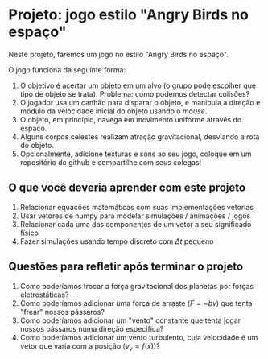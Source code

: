 # Projeto: jogo estilo "Angry Birds no espaço"

Neste projeto, faremos um jogo no estilo "Angry Birds no espaço".

O jogo funciona da seguinte forma:

1. O objetivo é acertar um objeto em um alvo (o grupo pode escolher que tipo de objeto se trata). Problema: como podemos detectar colisões?
2. O jogador usa um canhão para disparar o objeto, e manipula a direção e módulo da velocidade inicial do objeto usando o *mouse*.
3. O objeto, em princípio, navega em movimento uniforme através do espaço.
4. Alguns corpos celestes realizam atração gravitacional, desviando a rota do objeto.
5. Opcionalmente, adicione texturas e sons ao seu jogo, coloque em um repositório do github e compartilhe com seus colegas!

## O que você deveria aprender com este projeto

1. Relacionar equações matemáticas com suas implementações vetorias
2. Usar vetores de numpy para modelar simulações / animações / jogos
3. Relacionar cada uma das componentes de um vetor a seu significado físico
4. Fazer simulações usando tempo discreto com $\Delta t$ pequeno

## Questões para refletir após terminar o projeto

1. Como poderíamos trocar a força gravitacional dos planetas por forças eletrostáticas?
2. Como poderíamos adicionar uma força de arraste ($F=-bv$) que tenta "frear" nossos pássaros?
3. Como poderíamos adicionar um "vento" constante que tenta jogar nossos pássaros numa direção específica?
4. Como poderíamos adicionar um vento turbulento, cuja velocidade é um vetor que varia com a posição ($v_v = f(x)$)?
